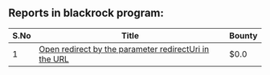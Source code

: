 ## Reports in blackrock program:
| S.No | Title | Bounty |
| ---- | ----- | ------ |
| 1 | [Open redirect by the parameter redirectUri in the URL](https://hackerone.com/reports/1250758) | $0.0 |